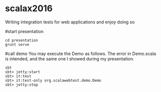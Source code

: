 # scalax2016
Writing integration tests for web applications and enjoy doing so

#start presentation
```
cd presentation
grunt serve
```

#call demo
You may execute the Demo as follows. The error in Demo.scala is intended,
 and the same one I showed during my presentation.

```
sbt
sbt> jetty:start
sbt> it:test
sbt> it:test-only org.scalawebtest.demo.Demo
sbt> jetty:stop
```
